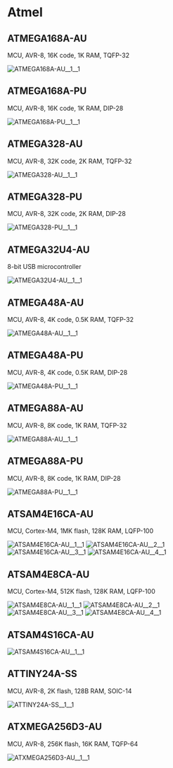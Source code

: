 # Atmel

## ATMEGA168A-AU
MCU, AVR-8, 16K code, 1K RAM, TQFP-32

![ATMEGA168A-AU__1__1](/images/Atmel__ATMEGA168A-AU__1__1.png?raw=true) 
## ATMEGA168A-PU
MCU, AVR-8, 16K code, 1K RAM, DIP-28

![ATMEGA168A-PU__1__1](/images/Atmel__ATMEGA168A-PU__1__1.png?raw=true) 
## ATMEGA328-AU
MCU, AVR-8, 32K code, 2K RAM, TQFP-32

![ATMEGA328-AU__1__1](/images/Atmel__ATMEGA328-AU__1__1.png?raw=true) 
## ATMEGA328-PU
MCU, AVR-8, 32K code, 2K RAM, DIP-28

![ATMEGA328-PU__1__1](/images/Atmel__ATMEGA328-PU__1__1.png?raw=true) 
## ATMEGA32U4-AU
8-bit USB microcontroller

![ATMEGA32U4-AU__1__1](/images/Atmel__ATMEGA32U4-AU__1__1.png?raw=true) 
## ATMEGA48A-AU
MCU, AVR-8, 4K code, 0.5K RAM, TQFP-32

![ATMEGA48A-AU__1__1](/images/Atmel__ATMEGA48A-AU__1__1.png?raw=true) 
## ATMEGA48A-PU
MCU, AVR-8, 4K code, 0.5K RAM, DIP-28

![ATMEGA48A-PU__1__1](/images/Atmel__ATMEGA48A-PU__1__1.png?raw=true) 
## ATMEGA88A-AU
MCU, AVR-8, 8K code, 1K RAM, TQFP-32

![ATMEGA88A-AU__1__1](/images/Atmel__ATMEGA88A-AU__1__1.png?raw=true) 
## ATMEGA88A-PU
MCU, AVR-8, 8K code, 1K RAM, DIP-28

![ATMEGA88A-PU__1__1](/images/Atmel__ATMEGA88A-PU__1__1.png?raw=true) 
## ATSAM4E16CA-AU
MCU, Cortex-M4, 1MK flash, 128K RAM, LQFP-100

![ATSAM4E16CA-AU__1__1](/images/Atmel__ATSAM4E16CA-AU__1__1.png?raw=true) ![ATSAM4E16CA-AU__2__1](/images/Atmel__ATSAM4E16CA-AU__2__1.png?raw=true) ![ATSAM4E16CA-AU__3__1](/images/Atmel__ATSAM4E16CA-AU__3__1.png?raw=true) ![ATSAM4E16CA-AU__4__1](/images/Atmel__ATSAM4E16CA-AU__4__1.png?raw=true) 
## ATSAM4E8CA-AU
MCU, Cortex-M4, 512K flash, 128K RAM, LQFP-100

![ATSAM4E8CA-AU__1__1](/images/Atmel__ATSAM4E8CA-AU__1__1.png?raw=true) ![ATSAM4E8CA-AU__2__1](/images/Atmel__ATSAM4E8CA-AU__2__1.png?raw=true) ![ATSAM4E8CA-AU__3__1](/images/Atmel__ATSAM4E8CA-AU__3__1.png?raw=true) ![ATSAM4E8CA-AU__4__1](/images/Atmel__ATSAM4E8CA-AU__4__1.png?raw=true) 
## ATSAM4S16CA-AU
![ATSAM4S16CA-AU__1__1](/images/Atmel__ATSAM4S16CA-AU__1__1.png?raw=true) 
## ATTINY24A-SS
MCU, AVR-8, 2K flash, 128B RAM, SOIC-14

![ATTINY24A-SS__1__1](/images/Atmel__ATTINY24A-SS__1__1.png?raw=true) 
## ATXMEGA256D3-AU
MCU, AVR-8, 256K flash, 16K RAM, TQFP-64

![ATXMEGA256D3-AU__1__1](/images/Atmel__ATXMEGA256D3-AU__1__1.png?raw=true) 
